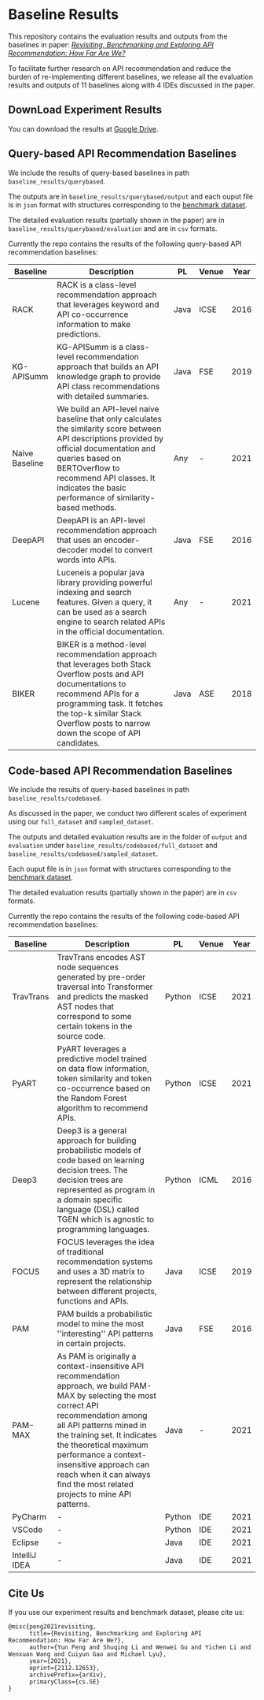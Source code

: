 # Baseline Results

This repository contains the evaluation results and outputs from the baselines in paper: *[Revisiting, Benchmarking and Exploring API Recommendation: How Far Are We?](https://www.yunpeng.site/files/apirec.pdf)*

To facilitate further research on API recommendation and reduce the burden of re-implementing different baselines, we release all the evaluation results and outputs of 11 baselines along with 4 IDEs discussed in the paper.

## DownLoad Experiment Results

You can download the results at [Google Drive](https://drive.google.com/drive/folders/1PizGwleBrOqUIXxH90kSuD9irNEfc2aM?usp=sharing).

## Query-based API Recommendation Baselines

We include the results of query-based baselines in path `baseline_results/querybased`.

The outputs are in `baseline_results/querybased/output` and each ouput file is in `json` format with structures corresponding to the [benchmark dataset]().

The detailed evaluation results (partially shown in the paper) are in `baseline_results/querybased/evaluation` and are in `csv` formats.

Currently the repo contains the results of the following query-based API recommendation baselines:

| Baseline       | Description                                                  | PL   | Venue | Year |
| -------------- | ------------------------------------------------------------ | ---- | ----- | ---- |
| RACK           | RACK is a class-level recommendation approach that leverages keyword and API co-occurrence information to make predictions. | Java | ICSE  | 2016 |
| KG-APISumm     | KG-APISumm is a class-level recommendation approach that builds an API knowledge graph to provide API class recommendations with detailed summaries. | Java | FSE   | 2019 |
| Naive Baseline | We build  an API-level naive baseline that only calculates the similarity score between API descriptions provided by official documentation and queries based on BERTOverflow to recommend API classes. It indicates the basic performance of similarity-based methods. | Any  | -     | 2021 |
| DeepAPI        | DeepAPI is an API-level recommendation approach that uses an encoder-decoder model to convert words into APIs. | Java | FSE   | 2016 |
| Lucene         | Luceneis a popular java library providing powerful indexing and search features. Given a query, it can be used as a search engine to search related APIs in the official documentation. | Any  | -     | 2021 |
| BIKER          | BIKER is a method-level recommendation approach that leverages both Stack Overflow posts and API documentations to recommend APIs for a programming task. It fetches the top-k similar Stack Overflow posts to narrow down the scope of API candidates. | Java | ASE   | 2018 |

## Code-based API Recommendation Baselines

We include the results of query-based baselines in path `baseline_results/codebased`.

As  discussed in the paper, we conduct two different scales of experiment using our `full_dataset` and `sampled_dataset`.

The outputs and detailed evaluation results are in the folder of `output` and `evaluation` under `baseline_results/codebased/full_dataset` and `baseline_results/codebased/sampled_dataset`.

Each ouput file is in `json` format with structures corresponding to the [benchmark dataset]().

The detailed evaluation results (partially shown in the paper) are in `csv` formats.

Currently the repo contains the results of the following code-based API recommendation baselines:

| Baseline      | Description                                                  | PL     | Venue | Year |
| ------------- | ------------------------------------------------------------ | ------ | ----- | ---- |
| TravTrans     | TravTrans encodes AST  node sequences generated by pre-order traversal into Transformer and predicts the masked AST nodes that correspond to some certain tokens in the source code. | Python | ICSE  | 2021 |
| PyART         | PyART leverages a predictive model trained on data flow information, token similarity and token co-occurrence based on the Random Forest algorithm to recommend APIs. | Python | ICSE  | 2021 |
| Deep3         | Deep3 is a general approach for building probabilistic models of code based on learning decision trees. The decision trees are represented as program in a domain specific language (DSL) called TGEN which is agnostic to programming languages. | Python | ICML  | 2016 |
| FOCUS         | FOCUS leverages the idea of traditional recommendation systems and uses a 3D matrix to represent the relationship between different projects, functions and APIs. | Java   | ICSE  | 2019 |
| PAM           | PAM builds a probabilistic model to mine the most ''interesting''  API patterns in certain projects. | Java   | FSE   | 2016 |
| PAM-MAX       | As PAM is originally a context-insensitive API recommendation approach, we build PAM-MAX by selecting the most correct API recommendation among all API patterns mined in the training set. It indicates the theoretical maximum performance a context-insensitive approach can reach when it can always find the most related projects to mine API patterns. | Java   | -     | 2021 |
| PyCharm       | -                                                            | Python | IDE   | 2021 |
| VSCode        | -                                                            | Python | IDE   | 2021 |
| Eclipse       | -                                                            | Java   | IDE   | 2021 |
| IntelliJ IDEA | -                                                            | Java   | IDE   | 2021 |

## Cite Us

If you use our experiment results and benchmark dataset, please cite us:

```
@misc{peng2021revisiting,
      title={Revisiting, Benchmarking and Exploring API Recommendation: How Far Are We?}, 
      author={Yun Peng and Shuqing Li and Wenwei Gu and Yichen Li and Wenxuan Wang and Cuiyun Gao and Michael Lyu},
      year={2021},
      eprint={2112.12653},
      archivePrefix={arXiv},
      primaryClass={cs.SE}
}
```






